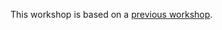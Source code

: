 This workshop is based on a [previous workshop](https://github.com/jmonlong/HGSS_Rworkshops/tree/master/Intro-Rbasics-2016).
